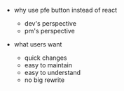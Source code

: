 - why use pfe button instead of react
  - dev's perspective
  - pm's perspective

- what users want
  - quick changes
  - easy to maintain
  - easy to understand
  - no big rewrite


